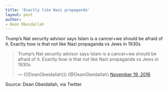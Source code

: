 ```yaml
---
title: 'Exactly like Nazi propaganda'
layout: post
author:
- Dean Obeidallah
---
```


Trump’s Nat security advisor says Islam is a cancer+we should be afraid of it. Exactly how is that not like Nazi propaganda vs Jews in 1930s

<blockquote class="twitter-tweet"><p lang="en" dir="ltr">Trump’s Nat security advisor says Islam is a cancer+we should be afraid of it. Exactly how is that not like Nazi propaganda vs Jews in 1930s</p>&mdash; (((DeanObeidallah))) (@DeanObeidallah) <a href="https://twitter.com/DeanObeidallah/status/799957732392660992?ref_src=twsrc%5Etfw">November 19, 2016</a></blockquote> <script async src="https://platform.twitter.com/widgets.js" charset="utf-8"></script>

Source: Dean Obeidallah, via Twitter
